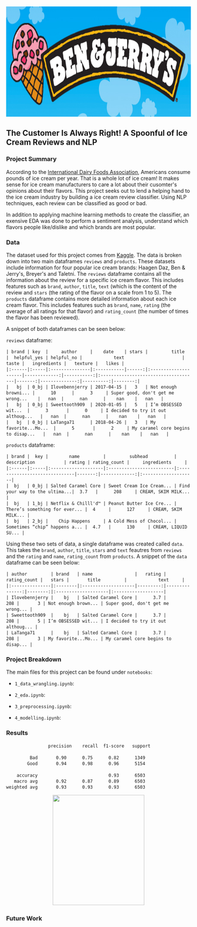<p align="center">
  <img src="./images/ben_jerry.jpeg"  width="850" height="300">
</p>

## The Customer Is Always Right! A Spoonful of Ice Cream Reviews and NLP

### Project Summary
According to the [International Dairy Foods Association](https://www.idfa.org/ice-cream-sales-trends), Americans consume pounds of ice cream per year. That is a whole lot of ice cream! It makes sense for ice cream manufacturers to care a lot about their cusomter's opinions about their flavors. This project seeks out to lend a helping hand to the ice cream industry by building a ice cream review classifier. Using NLP techniques, each review can be classified as good or bad.

In addition to applying machine learning methods to create the classifier, an exensive EDA was done to perform a sentiment analysis, understand which flavors people like/dislike and which brands are most popular.

### Data
The dataset used for this project comes from [Kaggle](https://www.kaggle.com/tysonpo/ice-cream-dataset). The data is broken down into two main dataframes `reviews` and `products`.  These datasets include information for four popular ice cream brands: Haagen Daz, Ben & Jerry's, Breyer's and Taletni. The `reviews` dataframe contains all the information about the review for a specific ice cream flavor. This includes features such as `brand`, `author`, `title`, `text` (which is the content of the review and `stars` (the rating of the flavor on a scale from 1 to 5). The `products` dataframe contains more detailed information about each ice cream flavor. This includes features such as `brand`, `name`, `rating` (the average of all ratings for that flavor) and `rating_count` (the number of times the flavor has been reviewed).

A snippet of both dataframes can be seen below:

`reviews` dataframe: 

```
| brand | key  |     author     |    date    | stars |         title        |  helpful_yes | helpful_no |            text                      |  taste |   ingredients |   texture |   likes |
|:------|:-----|:---------------|:-----------|------:|:---------------------|-------------:|-----------:|:-------------------------------------|-------:|--------------:|----------:|--------:|
|   bj  | 0_bj | Ilovebennjerry | 2017-04-15 |   3   | Not enough browni... |      10      |      3     | Super good, don't get me wrong...    |   nan  |      nan      |    nan    |   nan   |
|   bj  | 0_bj | Sweettooth909  | 2020-01-05 |   5   | I’m OBSESSED wit...  |      3       |      0     | I decided to try it out althoug...   |   nan  |      nan      |    nan    |   nan   |
|   bj  | 0_bj | LaTanga71      | 2018-04-26 |   3   | My favorite...Mo...  |      5       |      2     | My caramel core begins to disap...   |   nan  |      nan      |    nan    |   nan   |
```


`products` dataframe: 

```
| brand |  key |        name         |         subhead          |         description           | rating | rating_count |     ingredients     |
|:------|:-----|:--------------------|:-------------------------|:------------------------------|-------:|-------------:|:--------------------|
|  bj   | 0_bj | Salted Caramel Core | Sweet Cream Ice Cream... | Find your way to the ultima...|  3.7   |      208     | CREAM, SKIM MILK... |
|  bj   | 1_bj | Netflix & Chilll'd™ | Peanut Butter Ice Cre... | There’s something for ever... |  4     |      127     | CREAM, SKIM MILK... |
|  bj   | 2_bj |    Chip Happens     | A Cold Mess of Chocol... | Sometimes “chip” happens a... |  4.7   |      130     | CREAM, LIQUID SU... |
```

Using these two sets of data, a single dataframe was created called `data`. This takes the `brand`, `author`, `title`, `stars` and `text` feautres from `reviews` and the `rating` and `name`, `rating_count` from `products`. A snippet of the `data` dataframe can be seen below:
```
| author         | brand   | name                |   rating |   rating_count |   stars |       title         |            text     |
|:---------------|:--------|:--------------------|---------:|---------------:|--------:|:--------------------|:-------------------|
| Ilovebennjerry |    bj   | Salted Caramel Core |      3.7 |            208 |       3 | Not enough brown... | Super good, don't get me wrong... |
| Sweettooth909  |    bj   | Salted Caramel Core |      3.7 |            208 |       5 | I’m OBSESSED wit... | I decided to try it out althoug... |
| LaTanga71      |    bj   | Salted Caramel Core |      3.7 |            208 |       3 | My favorite...Mo... | My caramel core begins to disap... |
```

### Project Breakdown
The main files for this project can be found under `notebooks`:

- `1_data_wrangling.ipynb`: 
   
- `2_eda.ipynb`:

- `3_preprocessing.ipynb`:

- `4_modelling.ipynb`:

### Results

```
                precision    recall  f1-score   support

         Bad       0.90      0.75      0.82      1349
        Good       0.94      0.98      0.96      5154

    accuracy                           0.93      6503
   macro avg       0.92      0.87      0.89      6503
weighted avg       0.93      0.93      0.93      6503
```

<p align="center">
  <img src="./images/roc.jpeg"  width="250" height="300">
</p>

### Future Work
